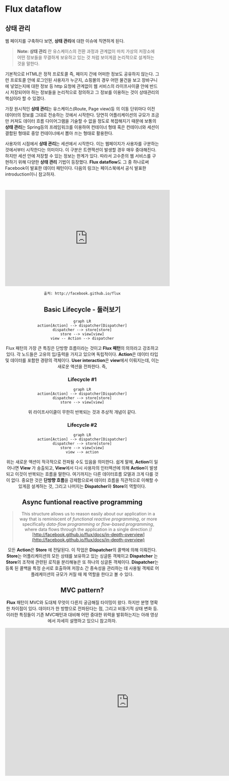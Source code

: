 ﻿# Flux dataflow

## 상태 관리

웹 페이지를 구축하다 보면, **상태 관리**에 대한 이슈에 직면하게 된다.

> **Note:  상태 관리** 란 유스케이스의 전환 과정과 관계없이 마치 가상의 저장소에  어떤 정보들을 무결하게 보유하고 있는 것 처럼 보이게끔 논리적으로 설계하는 것을 말한다.

기본적으로 HTML은 정적 프로토콜 즉, 페이지 간에 어떠한 정보도 공유하지 않는다. 그런 프로토콜 안에 로그인된 사용자가 누군지, 쇼핑몰의 경우 어떤 물건을 보고 장바구니에 넣었는지에 대한 정보 등 http 요청에 관계없이 웹 서비스의 라이프사이클 안에 반드시 저장되어야 하는 정보들을 논리적으로 정의하고 그 정보를 이용하는 것이 상태관리의 핵심이라 할 수 있겠다.

가장 원시적인 **상태 관리**는 유스케이스(Route, Page view)등 의 이동 단위마다 이전 데이터의 정보를 그대로 전송하는 것에서 시작한다. 당연히 어플리케이션의 규모가 조금만 커져도 데이터 흐름 다이어그램을 기술할 수 없을 정도로 복잡해지기 때문에 보통의 **상태 관리**는 Spring등의 프레임워크를 이용하여 컨테이너 형태 혹은 컨테이너와 세션이 결합된 형태로 중앙 컨테이너에서 뽑아 쓰는 형태로 활용한다.

사용자의 시점에서 **상태 관리**는 세션에서 시작한다. 이는 웹페이지가 사용자를 구분하는 것에서부터 시작한다는 의미이다. 이 구분은 트랜잭션이 발생할 경우 매우 중대해진다. 하지만 세션 안에 저장할 수 있는 정보는 한계가 있다. 따라서 고수준의 웹 서비스를 구현하기 위해 다양한 **상태 관리** 기법이 등장했다. **Flux dataflow**도 그 중 하나로써 Facebook이 발표한 데이터 패턴이다. 다음의 링크는 페이스북에서 공식 발표한 introduction이니 참고하자.

<code>
<center>
<iframe width="538" height="315" src="https://www.youtube.com/embed/nYkdrAPrdcw" frameborder="0" allow="accelerometer; autoplay; encrypted-media; gyroscope; picture-in-picture" allowfullscreen></iframe><br>
출처: http://facebook.github.io/flux
</code>

## Basic Lifecycle - 둘러보기

```mermaid
graph LR
action[Action] --> dispatcher[Dispatcher]
dispatcher --> store[store]
store --> view[view]
view -- Action --> dispatcher
```
Flux 패턴의 가장 큰 특징은 단방향 흐름이라는 것이고 **Flux 패턴**의 의의라고 강조하고 있다. 각 노드들은 고유의 입/출력을 가지고 있으며 독립적이다. **Action**은 데이터 타입 및 데이터를 포함한 경량의 객체이다. **User interaction**은 **view**에서 이뤄지는데,  이는 새로운 액션을 전파한다. 즉,

###  Lifecycle #1
```mermaid
graph LR
action[Action] --> dispatcher[Dispatcher]
dispatcher --> store[store]
store --> view[view]
```
위 라이프사이클이 무한히 반복되는 것과 추상적 개념이 같다.

### Lifecycle #2
```mermaid
graph LR
action[Action] --> dispatcher[Dispatcher]
dispatcher --> store[store]
store --> view[view]
view --> action
```
위는 새로운 액션이 적극적으로 전파될 수도 있음을 의미한다. 쉽게 말해, **Action**이 일어나면  **View** 가 송출되고,  **View**에서 다시 사용자의 인터렉션에 의해 **Action**이 발생되고 이것이 반복되는 흐름을 말한다. 여기까지는 다른 데이터흐름 모델과 크게 다를 것이 없다. 중요한 것은 **단방향 흐름**을 강제함으로써 데이터 흐름을 직관적으로 이해할 수 있게끔 설계하는 것, 그리고 나머지는 **Dispatcher**와 **Store**의 역할이다.


## Async funtional reactive programming

> This structure allows us to reason easily about our application in a way that is reminiscent of _functional reactive programming_, or more specifically _data-flow programming_ or _flow-based programming_, where data flows through the application in a single direction // [http://facebook.github.io/flux/docs/in-depth-overview](http://facebook.github.io/flux/docs/in-depth-overview)

모든 **Action**은 **Store** 에 전달된다. 이 작업은 **Dispatcher**의 콜백에 의해 이뤄진다. **Store**는 어플리케이션의 모든 상태를 보유하고 있는 싱글톤 객체이고 **Dispatcher** 는 **Store**의 조작에 관련된 로직을 분리해놓은 또 하나의 싱글톤 객체이다. **Dispatcher**는 등록 된 콜백을 특정 순서로 호출하여 저장소 간 종속성을 관리하는 데 사용될 객체로 어플레케이션의 규모가 커질 때 제 역할을 한다고 볼 수 있다.


## MVC pattern?

 **Flux** 패턴이 MVC와 도대체 무엇이 다른지 궁금해질 타이밍이 왔다. 하지만 분명 명확한 차이점이 있다. 데이터가 한 방향으로 전파된다는 점, 그리고 비동기적 상태 변화 등. 이러한 특징들이 기존 MVC패턴과 대비해 어떤 중대한 위력을 발휘하는지는 아래 영상에서 자세히 설명하고 있으니 참고하자.

<center>
<iframe width="807" height="484" src="https://www.youtube.com/embed/Bic_sFiaNDI" frameborder="0" allow="accelerometer; autoplay; encrypted-media; gyroscope; picture-in-picture" allowfullscreen></iframe>
</center>



